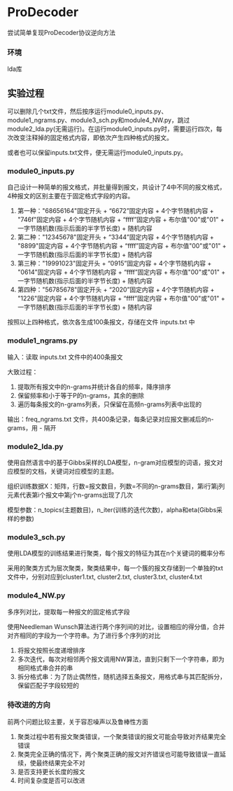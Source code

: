 # ProDecoder

尝试简单复现ProDecoder协议逆向方法

### 环境

lda库



## 实验过程

可以删除几个txt文件，然后按序运行module0_inputs.py、module1_ngrams.py、module3_sch.py和module4_NW.py，跳过module2_lda.py(无需运行)。在运行module0_inputs.py时，需要运行四次，每次改变注释掉的固定格式内容，即依次产生四种格式的报文。

或者也可以保留inputs.txt文件，便无需运行module0_inputs.py。



### module0_inputs.py

自己设计一种简单的报文格式，并批量得到报文，共设计了4中不同的报文格式，4种报文的区别主要在于固定格式字段的内容。

1. 第一种："68656164"固定开头 + “6672”固定内容 + 4个字节随机内容 + "746f"固定内容 + 4个字节随机内容 + “ffff”固定内容 + 布尔值"00"或"01" + 一字节随机数(指示后面的半字节长度) + 随机内容
2. 第二种："12345678"固定开头 + “3344”固定内容 + 4个字节随机内容 + "8899"固定内容 + 4个字节随机内容 + “ffff”固定内容 + 布尔值"00"或"01" + 一字节随机数(指示后面的半字节长度) + 随机内容
3. 第三种："19991023"固定开头 + “0915”固定内容 + 4个字节随机内容 + "0614"固定内容 + 4个字节随机内容 + “ffff”固定内容 + 布尔值"00"或"01" + 一字节随机数(指示后面的半字节长度) + 随机内容
4. 第四种："56785678"固定开头 + “2020”固定内容 + 4个字节随机内容 + "1226"固定内容 + 4个字节随机内容 + “ffff”固定内容 + 布尔值"00"或"01" + 一字节随机数(指示后面的半字节长度) + 随机内容  

按照以上四种格式，依次各生成100条报文，存储在文件 inputs.txt 中



### module1_ngrams.py

输入：读取 inputs.txt 文件中的400条报文

大致过程：

1. 提取所有报文中的n-grams并统计各自的频率，降序排序
2. 保留频率和小于等于P的n-grams，其余的删除
3. 遍历每条报文的n-grams列表，只保留在高频n-grams列表中出现的

输出：freq_ngrams.txt 文件，共400条记录，每条记录对应报文删减后的n-grams，用 - 隔开



### module2_lda.py

使用自然语言中的基于Gibbs采样的LDA模型，n-gram对应模型的词语，报文对应模型的文档，关键词对应模型的主题。

组织训练数据X：矩阵，行数=报文数目，列数=不同的n-grams数目，第i行第j列元素代表第i个报文中第j个n-grams出现了几次

模型参数：n_topics(主题数目)，n_iter(训练的迭代次数)，alpha和eta(Gibbs采样的参数)



### module3_sch.py

使用LDA模型的训练结果进行聚类，每个报文的特征为其在n个关键词的概率分布

采用的聚类方式为层次聚类，聚类结果中，每一个簇的报文存储到一个单独的txt文件中，分别对应到cluster1.txt, cluster2.txt, cluster3.txt, cluster4.txt



### module4_NW.py

多序列对比，提取每一种报文的固定格式字段

使用Needleman Wunsch算法进行两个序列间的对比，设置相应的得分值，合并对齐相同的字段为一个字符串。为了进行多个序列的对比

1. 将报文按照长度递增排序
2. 多次迭代，每次对相邻两个报文调用NW算法，直到只剩下一个字符串，即为相同格式串合并的串
3. 拆分格式串：为了防止偶然性，随机选择五条报文，用格式串与其匹配拆分，保留匹配子字段较短的



### 待改进的方向

前两个问题比较主要，关于容忍噪声以及鲁棒性方面

1. 聚类过程中若有报文聚类错误，一个聚类错误的报文可能会导致对齐结果完全错误
2. 聚类完全正确的情况下，两个聚类正确的报文对齐错误也可能导致错误一直延续，使最终结果完全不对
3. 是否支持更长长度的报文
4. 时间复杂度是否可以改进

